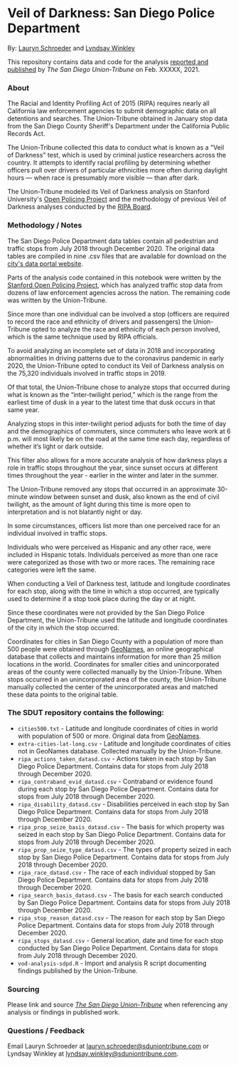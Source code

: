 # Veil of Darkness: San Diego Police Department
By: [Lauryn Schroeder](https://www.sandiegouniontribune.com/sdut-lauryn-schroeder-staff.html) and [Lyndsay Winkley](https://www.sandiegouniontribune.com/sdut-lyndsay-winkley-staff.html)

This repository contains data and code for the analysis [reported and published](XXXXXX) by *The San Diego Union-Tribune* on Feb. XXXXX, 2021.

### About

The Racial and Identity Profiling Act of 2015 (RIPA) requires nearly all California law enforcement agencies to submit demographic data on all detentions and searches. The Union-Tribune obtained in January stop data from the San Diego County Sheriff's Department under the California Public Records Act.

The Union-Tribune collected this data to conduct what is known as a "Veil of Darkness" test, which is used by criminal justice researchers across the country. It attempts to identify racial profiling by determining whether officers pull over drivers of particular ethnicities more often during daylight hours — when race is presumably more visible — than after dark. 

The Union-Tribune modeled its Veil of Darkness analysis on Stanford University's [Open Policing Project](https://openpolicing.stanford.edu/tutorials/) and the methodology of previous Veil of Darkness analyses conducted by the [RIPA Board](https://oag.ca.gov/sites/all/files/agweb/pdfs/ripa/ripa-board-report-2020.pdf).

### Methodology / Notes

The San Diego Police Department data tables contain all pedestrian and traffic stops from July 2018 through December 2020. The original data tables are compiled in nine .csv files that are available for download on the [city's data portal website](https://data.sandiego.gov/datasets/police-ripa-stops/).

Parts of the analysis code contained in this notebook were written by the [Stanford Open Policing Project](https://openpolicing.stanford.edu/), which has analyzed traffic stop data from dozens of law enforcement agencies across the nation. The remaining code was written by the Union-Tribune. 

Since more than one individual can be involved a stop (officers are required to record the race and ethnicity of drivers and passengers) the Union-Tribune opted to analyze the race and ethnicity of each person involved, which is the same technique used by RIPA officials.

To avoid analyzing an incomplete set of data in 2018 and incorporating abnormalities in driving patterns due to the coronavirus pandemic in early 2020, the Union-Tribune opted to conduct its Veil of Darkness analysis on the 75,320 individuals involved in traffic stops in 2019.

Of that total, the Union-Tribune chose to analyze stops that occurred during what is known as the “inter-twilight period,” which is the range from the earliest time of dusk in a year to the latest time that dusk occurs in that same year.

Analyzing stops in this inter-twilight period adjusts for both the time of day and the demographics of commuters, since commuters who leave work at 6 p.m. will most likely be on the road at the same time each day, regardless of whether it’s light or dark outside.

This filter also allows for a more accurate analysis of how darkness plays a role in traffic stops throughout the year, since sunset occurs at different times throughout the year - earlier in the winter and later in the summer.

The Union-Tribune removed any stops that occurred in an approximate 30-minute window between sunset and dusk, also known as the end of civil twilight, as the amount of light during this time is more open to interpretation and is not blatantly night or day.

In some circumstances, officers list more than one perceived race for an individual involved in traffic stops. 

Individuals who were perceived as Hispanic and any other race, were included in Hispanic totals. Individuals perceived as more than one race were categorized as those with two or more races. The remaining race categories were left the same.

When conducting a Veil of Darkness test, latitude and longitude coordinates for each stop, along with the time in which a stop occurred, are typically used to determine if a stop took place during the day or at night.

Since these coordinates were not provided by the San Diego Police Department, the Union-Tribune used the latitude and longitude coordinates of the city in which the stop occurred.

Coordinates for cities in San Diego County with a population of more than 500 people were obtained through [GeoNames](http://download.geonames.org/export/dump/), an online geographical database that collects and maintains information for more than 25 million locations in the world. Coordinates for smaller cities and unincorporated areas of the county were collected manually by the Union-Tribune. When stops occurred in an unincorporated area of the county, the Union-Tribune manually collected the center of the unincorporated areas and matched these data points to the original table.

### The SDUT repository contains the following:

- `cities500.txt` - Latitude and longitude coordinates of cities in world with population of 500 or more. Original data from [GeoNames](http://download.geonames.org/export/dump/).
- `extra-cities-lat-long.csv` - Latitude and longitude coordinates of cities not in GeoNames database. Collected manually by the Union-Tribune.
- `ripa_actions_taken_datasd.csv` - Actions taken in each stop by San Diego Police Department. Contains data for stops from July 2018 through December 2020.
- `ripa_contraband_evid_datasd.csv` - Contraband or evidence found during each stop by San Diego Police Department. Contains data for stops from July 2018 through December 2020.
- `ripa_disability_datasd.csv` - Disabilities perceived in each stop by San Diego Police Department. Contains data for stops from July 2018 through December 2020.
- `ripa_prop_seize_basis_datasd.csv` - The basis for which property was seized in each stop by San Diego Police Department. Contains data for stops from July 2018 through December 2020.
- `ripa_prop_seize_type_datasd.csv` - The types of property seized in each stop by San Diego Police Department. Contains data for stops from July 2018 through December 2020.
- `ripa_race_datasd.csv` - The race of each individual stopped by San Diego Police Department. Contains data for stops from July 2018 through December 2020.
- `ripa_search_basis_datasd.csv` - The basis for each search conducted by San Diego Police Department. Contains data for stops from July 2018 through December 2020.
- `ripa_stop_reason_datasd.csv` - The reason for each stop by San Diego Police Department. Contains data for stops from July 2018 through December 2020.
- `ripa_stops_datasd.csv` - General location, date and time for each stop conducted by San Diego Police Department. Contains data for stops from July 2018 through December 2020.
- `vod-analysis-sdpd.R` - Import and analysis R script documenting findings published by the Union-Tribune.

### Sourcing
Please link and source [*The San Diego Union-Tribune*](https://www.sandiegouniontribune.com/) when referencing any analysis or findings in published work.

### Questions / Feedback

Email Lauryn Schroeder at [lauryn.schroeder@sduniontribune.com](mailto:lauryn.schroeder@sduniontribune.com) or Lyndsay Winkley at [lyndsay.winkley@sduniontribune.com](mailto:lyndsay.winkley@sduniontribune.com).
